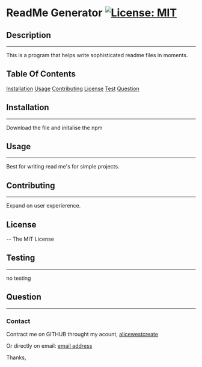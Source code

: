 

# ReadMe Generator [![License: MIT](https://img.shields.io/badge/License-MIT-yellow.svg)](https://opensource.org/licenses/MIT) 



## Description
--- 
This is a program that helps write sophisticated readme files in moments.  


## Table Of Contents
[Installation](#installation)
[Usage](#usage)
[Contributing](#contributing)
[License](#license)
[Test](#test)
[Question](#question)


## Installation
--- 
Download the file and initalise the npm 




## Usage
--- 
Best for writing read me's for simple projects.  




## Contributing
--- 
Expand on user experierence.



## License
-- 
The MIT License 



## Testing
--- 
no testing 




## Question
--- 

### Contact
Contract me on GITHUB throught my acount, 
[alicewestcreate](https://github.com/alicewestcreate) 

Or directly on email: 
[email address](alicewest.create@gmail.com) 


Thanks,

